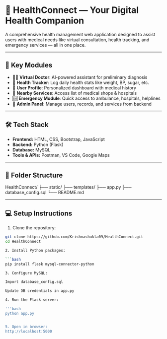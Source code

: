 # 🏥 HealthConnect — Your Digital Health Companion

A comprehensive health management web application designed to assist users with medical needs like virtual consultation, health tracking, and emergency services — all in one place.

---

## 🚀 Key Modules

- 👨‍⚕️ **Virtual Doctor**: AI-powered assistant for preliminary diagnosis
- 🧠 **Health Tracker**: Log daily health stats like weight, BP, sugar, etc.
- 📁 **User Profile**: Personalized dashboard with medical history
- 🏪 **Nearby Services**: Access list of medical shops & hospitals
- 🆘 **Emergency Module**: Quick access to ambulance, hospitals, helplines
- 🔐 **Admin Panel**: Manage users, records, and services from backend


  
---

## 🛠️ Tech Stack

- **Frontend:** HTML, CSS, Bootstrap, JavaScript
- **Backend:** Python (Flask)
- **Database:** MySQL
- **Tools & APIs:** Postman, VS Code, Google Maps 

---



## 📂 Folder Structure

HealthConnect/
├── static/
├── templates/
├── app.py
├── database_config.sql
└── README.md


---

## 💻 Setup Instructions

1. Clone the repository:
```bash
git clone https://github.com/Krishnashukla09/HealthConnect.git
cd HealthConnect

2. Install Python packages:

```bash
pip install flask mysql-connector-python

3. Configure MySQL:

Import database_config.sql

Update DB credentials in app.py

4. Run the Flask server:

'''bash
python app.py


5. Open in browser:
http://localhost:5000
